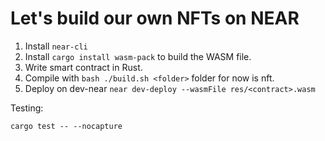 # Let's build our own NFTs on NEAR


1. Install ```near-cli```
1. Install ```cargo install wasm-pack``` to build the WASM file.
2. Write smart contract in Rust.
3. Compile with ```bash ./build.sh <folder>``` folder for now is nft.
4. Deploy on dev-near ```near dev-deploy --wasmFile res/<contract>.wasm```


Testing:
```
cargo test -- --nocapture
```